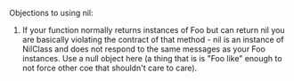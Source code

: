 Objections to using nil:

1. If your function normally returns instances of Foo but can return nil you are
   basically violating the contract of that method - nil is an instance of
   NilClass and does not respond to the same messages as your Foo instances. Use
   a null object here (a thing that is is "Foo like" enough to not force other
   coe that shouldn't care to care).

